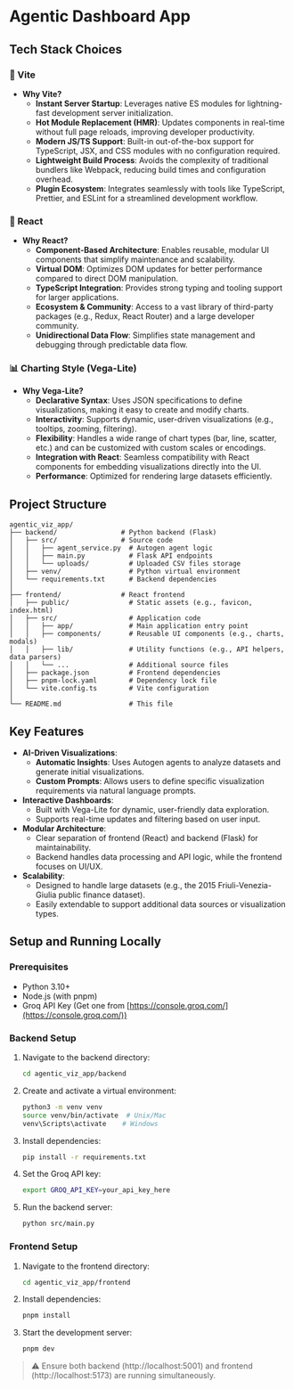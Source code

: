 # Agentic Dashboard App

## Tech Stack Choices

### 🚀 Vite
- **Why Vite?** 
  - **Instant Server Startup**: Leverages native ES modules for lightning-fast development server initialization.
  - **Hot Module Replacement (HMR)**: Updates components in real-time without full page reloads, improving developer productivity.
  - **Modern JS/TS Support**: Built-in out-of-the-box support for TypeScript, JSX, and CSS modules with no configuration required.
  - **Lightweight Build Process**: Avoids the complexity of traditional bundlers like Webpack, reducing build times and configuration overhead.
  - **Plugin Ecosystem**: Integrates seamlessly with tools like TypeScript, Prettier, and ESLint for a streamlined development workflow.

### 🧠 React
- **Why React?**
  - **Component-Based Architecture**: Enables reusable, modular UI components that simplify maintenance and scalability.
  - **Virtual DOM**: Optimizes DOM updates for better performance compared to direct DOM manipulation.
  - **TypeScript Integration**: Provides strong typing and tooling support for larger applications.
  - **Ecosystem & Community**: Access to a vast library of third-party packages (e.g., Redux, React Router) and a large developer community.
  - **Unidirectional Data Flow**: Simplifies state management and debugging through predictable data flow.

### 📊 Charting Style (Vega-Lite)
- **Why Vega-Lite?**
  - **Declarative Syntax**: Uses JSON specifications to define visualizations, making it easy to create and modify charts.
  - **Interactivity**: Supports dynamic, user-driven visualizations (e.g., tooltips, zooming, filtering).
  - **Flexibility**: Handles a wide range of chart types (bar, line, scatter, etc.) and can be customized with custom scales or encodings.
  - **Integration with React**: Seamless compatibility with React components for embedding visualizations directly into the UI.
  - **Performance**: Optimized for rendering large datasets efficiently.

## Project Structure

```
agentic_viz_app/
├── backend/                # Python backend (Flask)
│   ├── src/                # Source code
│   │   ├── agent_service.py  # Autogen agent logic
│   │   ├── main.py           # Flask API endpoints
│   │   └── uploads/          # Uploaded CSV files storage
│   ├── venv/                 # Python virtual environment
│   └── requirements.txt      # Backend dependencies
│
├── frontend/               # React frontend
│   ├── public/               # Static assets (e.g., favicon, index.html)
│   ├── src/                  # Application code
│   │   ├── app/              # Main application entry point
│   │   ├── components/       # Reusable UI components (e.g., charts, modals)
│   │   ├── lib/              # Utility functions (e.g., API helpers, data parsers)
│   │   └── ...               # Additional source files
│   ├── package.json          # Frontend dependencies
│   ├── pnpm-lock.yaml        # Dependency lock file
│   └── vite.config.ts        # Vite configuration
│
└── README.md                 # This file
```

## Key Features

- **AI-Driven Visualizations**:
  - **Automatic Insights**: Uses Autogen agents to analyze datasets and generate initial visualizations.
  - **Custom Prompts**: Allows users to define specific visualization requirements via natural language prompts.
- **Interactive Dashboards**:
  - Built with Vega-Lite for dynamic, user-friendly data exploration.
  - Supports real-time updates and filtering based on user input.
- **Modular Architecture**:
  - Clear separation of frontend (React) and backend (Flask) for maintainability.
  - Backend handles data processing and API logic, while the frontend focuses on UI/UX.
- **Scalability**:
  - Designed to handle large datasets (e.g., the 2015 Friuli-Venezia-Giulia public finance dataset).
  - Easily extendable to support additional data sources or visualization types.

## Setup and Running Locally

### Prerequisites
- Python 3.10+
- Node.js (with pnpm)
- Groq API Key (Get one from [https://console.groq.com/](https://console.groq.com/))

### Backend Setup
1. Navigate to the backend directory:
   ```bash
   cd agentic_viz_app/backend
   ```
2. Create and activate a virtual environment:
   ```bash
   python3 -m venv venv
   source venv/bin/activate  # Unix/Mac
   venv\Scripts\activate    # Windows
   ```
3. Install dependencies:
   ```bash
   pip install -r requirements.txt
   ```
4. Set the Groq API key:
   ```bash
   export GROQ_API_KEY=your_api_key_here
   ```
5. Run the backend server:
   ```bash
   python src/main.py
   ```

### Frontend Setup
1. Navigate to the frontend directory:
   ```bash
   cd agentic_viz_app/frontend
   ```
2. Install dependencies:
   ```bash
   pnpm install
   ```
3. Start the development server:
   ```bash
   pnpm dev
   ```

> ⚠️ Ensure both backend (http://localhost:5001) and frontend (http://localhost:5173) are running simultaneously.
